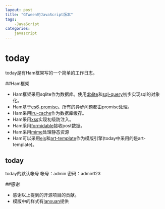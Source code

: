 ```yaml
---
layout: post
title: "GTween的JavaScript版本"
tags:
    -JavaScript
categories:
    javascript
---
```


today
=====
today是有Ham框架写的一个简单的工作日志。

##Ham框架
- Ham框架采用sqlite作为数据库。使用[dblite](https://github.com/WebReflection/dblite)和[sql-query](https://github.com/dresende/node-sql-query)初步实现sql的对象化。
- Ham基于[es6-promise](https://github.com/jakearchibald/es6-promise)。所有的异步问题都由promise处理。
- Ham采用[lru-cache](https://github.com/isaacs/node-lru-cache)作为数据库缓存。
- Ham采用[xss](https://github.com/leizongmin/js-xss)实现初级防注入。
- Ham采用[formidable](https://github.com/felixge/node-formidable)接收post数据。
- Ham采用[mime](https://github.com/broofa/node-mime)处理静态资源
- Ham可以采用[ejs](https://github.com/tj/ejs)和[art-template](https://github.com/aui/artTemplate)作为模版引擎(today中采用的是art-template)。

## today
today的默认帐号
帐号：admin 密码：admin123

##感谢
- 感谢以上提到的开源项目的贡献。
- 模版中的样式有[lanxuan](https://github.com/lanxuan)提供

